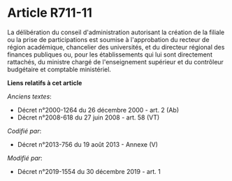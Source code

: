 # Article R711-11

La délibération du conseil d'administration autorisant la création de la filiale ou la prise de participations est soumise à
l'approbation du recteur de région académique, chancelier des universités, et du directeur régional des finances publiques
ou, pour les établissements qui lui sont directement rattachés, du ministre chargé de l'enseignement supérieur et du
contrôleur budgétaire et comptable ministériel.

**Liens relatifs à cet article**

_Anciens textes_:

  - Décret n°2000-1264 du 26 décembre 2000 - art. 2 (Ab)
  - Décret n°2008-618 du 27 juin 2008 - art. 58 (VT)

_Codifié par_:

  - Décret n°2013-756 du 19 août 2013 -  Annexe (V)

_Modifié par_:

  - Décret n°2019-1554 du 30 décembre 2019 - art. 1
